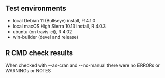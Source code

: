 ## Test environments
* local Debian 11 (Bullseye) install, R 4.1.0
* local macOS High Sierra 10.13 install, R 4.0.3
* ubuntu (on travis-ci), R 4.02
* win-builder (devel and release)

## R CMD check results

When checked with --as-cran and --no-manual
there were no ERRORs or WARNINGs or NOTES

